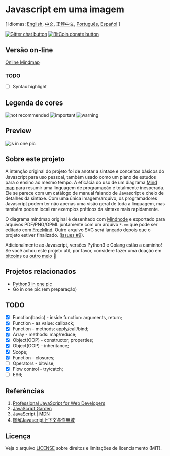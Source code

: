 # Javascript em uma imagem

[ Idiomas: [English](README.md), [中文](README-zh.md), [正體中文](README-zh_TW.md), [Português](README-pt_BR.md), [Español](README-es_MX.md) ]

<!-- BADGES/ -->

[![Gitter chat button](https://img.shields.io/badge/gitter-Join%20Chat-brightgreen.svg)](https://gitter.im/coodict/javascript-in-one-pic)
[![BitCoin donate button](https://img.shields.io/badge/bitcoin-donate-yellow.svg)](https://www.coinbase.com/rainyear)

<!-- /BADGES -->

## Versão on-line

[Online Mindmap](http://coodict.github.io/javascript-in-one-pic/)

### TODO

- [ ] Syntax highlight

## Legenda de cores

![not recommended](https://img.shields.io/badge/%237E1600-not%20recommended-7E1600.svg)
![important](https://img.shields.io/badge/%234E8D20-important-4E8D20.svg)
![warning](https://img.shields.io/badge/%23DE2B00-warning-DE2B00.svg)

## Preview

![js in one pic](js%20in%20one%20pic.png)

## Sobre este projeto

A intenção original do projeto foi de anotar a sintaxe e conceitos básicos do Javascript para uso pessoal, também usado como um plano de estudos para o ensino ao mesmo tempo. A eficácia do uso de um diagrama [Mind map](https://en.wikipedia.org/wiki/Mind_map) para resumir uma linguagem de programação é totalmente inesperada. Ele se parece com um catálogo de manual falando de Javascript e cheio de detalhes da sintaxe. Com uma única imagem/arquivo, os programadores Javascript podem ter não apenas uma visão geral de toda a linguagem, mas também podem localizar exemplos práticos da sintaxe mais rapidamente.

O diagrama mindmap original é desenhado com [Mindnode](https://mindnode.com/) e exportado para arquivos PDF/PNG/OPML juntamente com um arquivo `*.mm` que pode ser editado com [FreeMind](http://freemind.sourceforge.net). Outro arquivo SVG será lançado depois que o projeto estiver finalizado. ([issues #9](https://github.com/coodict/javascript-in-one-pic/issues/9)).

Adicionalmente ao Javascript, versões Python3 e Golang estão a caminho! Se você achou este projeto útil, por favor, considere fazer uma doação em [bitcoins](https://www.coinbase.com/rainyear) ou [outro meio](https://github.com/rainyear/lolita/wiki/Donation) :beers:

## Projetos relacionados

* [Python3 in one pic](https://github.com/coodict/python3-in-one-pic)
* Go in one pic (em preparação)

## TODO

- [X] Function(basic) - inside function: arguments, return;
- [X] Function - as value: callback;
- [X] Function - methods: apply/call/bind;
- [X] Array - methods: map/reduce;
- [X] Object(OOP) - constructor, properties;
- [X] Object(OOP) - inheritance;
- [X] Scope;
- [X] Function - closures;
- [ ] Operators - bitwise;
- [X] Flow control - try/catch;
- [ ] ES6;

## Referências

1. [Professional JavaScript for Web Developers](http://www.amazon.cn/gp/offer-listing/1118026691/ref=tmm_pap_new_olp_sr?ie=UTF8&condition=new&sr=&qid=)
2. [JavaScript Garden](http://bonsaiden.github.io/JavaScript-Garden/)
3. [JavaScript | MDN](https://developer.mozilla.org/en-US/docs/Web/JavaScript)
4. [图解Javascript上下文与作用域](http://blog.rainy.im/2015/07/04/scope-chain-and-prototype-chain-in-js/)

## Licença
Veja o arquivo [LICENSE](LICENSE) sobre direitos e limitações de licenciamento (MIT).
